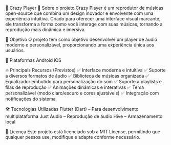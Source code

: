 🎵 Crazy Player
🚀 Sobre o projeto
Crazy Player é um reprodutor de músicas open-source que combina um design inovador e envolvente com uma experiência intuitiva. Criado para oferecer uma interface visual marcante, ele transforma a forma como você interage com suas músicas, tornando a reprodução mais dinâmica e imersiva.

🎯 Objetivo
O projeto tem como objetivo desenvolver um player de áudio moderno e personalizável, proporcionando uma experiência única aos usuários.

📱 Plataformas
Android
iOS

🔥 Principais Recursos (Previstos)
✅ Interface moderna e intuitiva
✅ Suporte a diversos formatos de áudio
✅ Biblioteca de músicas organizada
✅ Equalizador embutido para personalização do som
✅ Suporte a playlists e filas de reprodução
✅ Animações dinâmicas e interativas
✅ Tema personalizável (modo claro/escuro e cores ajustáveis)
✅ Integração com notificações do sistema

🛠 Tecnologias Utilizadas
Flutter (Dart) – Para desenvolvimento multiplataforma
Just Audio – Reprodução de áudio
Hive – Armazenamento local

📜 Licença
Este projeto está licenciado sob a MIT License, permitindo que qualquer pessoa use, modifique e adapte conforme necessário.
